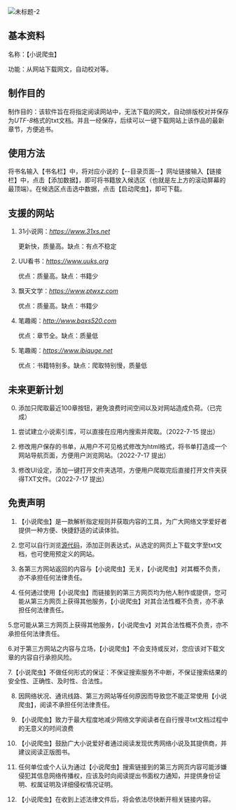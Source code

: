 ![未标题-2](https://user-images.githubusercontent.com/78750074/179153333-c544e2c9-b499-43d4-96a2-79edf1a1ee0c.jpg)

## **基本资料**

名称：【小说爬虫】

功能：从网站下载网文，自动校对等。


## **制作目的**

制作目的：该软件旨在将指定阅读网站中，无法下载的网文，自动排版校对并保存为*UTF-8*格式的txt文档。并且一经保存，后续可以一键下载网站上该作品的最新章节，方便追书。


## **使用方法**

将书名输入【书名栏】中，将对应小说的【--目录页面--】网址链接输入【链接栏】中，点击【添加数据】，即可将书籍放入候选区（也就是左上方的滚动屏幕的最顶端）。在候选区点击选中数据，点击【启动爬虫】，即可下载。


## **支援的网站**

1. 31小说网：*https://www.31xs.net*
  
    更新快，质量高。缺点：有点不稳定

2. UU看书：*https://www.uuks.org*
  
    优点：质量高。缺点：书籍少

3. 飘天文学：*https://www.ptwxz.com*
  
    优点：质量高。缺点：书籍少

4. 笔趣阁：*http://www.bqxs520.com*
  
    优点：章节全。缺点：质量低

5. 笔趣阁：*https://www.ibiquge.net*
  
    优点：书籍特别多。缺点：爬取特别慢，质量低
    


## **未来更新计划**

0. 添加只爬取最近100章按钮，避免浪费时间空间以及对网站造成负荷。（已完成）

1. 尝试建立小说索引库，可以直接在应用内搜索并爬取。（2022-7-15 提出）
  
2. 修改用户保存的书单，从用户不可见格式修改为html格式，将书单打造成一个网站导航页面，方便用户浏览网站。（2022-7-17 提出）
  
3. 修改UI设定，添加一键打开文件夹选项，方便用户爬取完后直接打开文件夹获得TXT文件。（2022-7-17 提出）



## **免责声明**

1. 【小说爬虫】是一款解析指定规则并获取内容的工具，为广大网络文学爱好者提供一种方便、快捷舒适的试读体验。

2. 您可以自行浏览[源代码](https://github.com/Henryyy-Hung/Web-Spider-of-Chinese-Fiction/blob/main/src/NovelSpider.py)，添加正则表达式，从选定的网页上下载文字至txt文档，也可使用预定义的网站。

3. 各第三方网站返回的内容与【小说爬虫】无关，【小说爬虫】对其概不负责，亦不承担任何法律责任。

4. 任何通过使用【小说爬虫】而链接到的第三方网页均为他人制作或提供，您可能从第三方网页上获得其他服务，【小说爬虫】对其合法性概不负责，亦不承担任何法律责任。

5.您可能从第三方网页上获得其他服务，【小说爬虫v】对其合法性概不负责，亦不承担任何法律责任。

6.对于第三方网站之内容与立场，【小说爬虫】不会支持或反对，您应该对下载文章的内容自行承担风险。

7.【小说爬虫】不做任何形式的保证：不保证搜索服务不中断，不保证搜索结果的安全性、正确性、及时性、合法性。

8. 因网络状况、通讯线路、第三方网站等任何原因而导致您不能正常使用【小说爬虫】，阅读不承担任何法律责任。

9. 【小说爬虫】致力于最大程度地减少网络文学阅读者在自行搜寻txt文档过程中的无意义的时间浪费

10. 【小说爬虫】鼓励广大小说爱好者通过阅读发现优秀网络小说及其提供商，并建议阅读正版图书。

11. 任何单位或个人认为通过【小说爬虫】搜索链接到的第三方网页内容可能涉嫌侵犯其信息网络传播权，应该及时向阅读提出书面权力通知，并提供身份证明、权属证明及详细侵权情况证明。

12. 【小说爬虫】在收到上述法律文件后，将会依法尽快断开相关链接内容。
